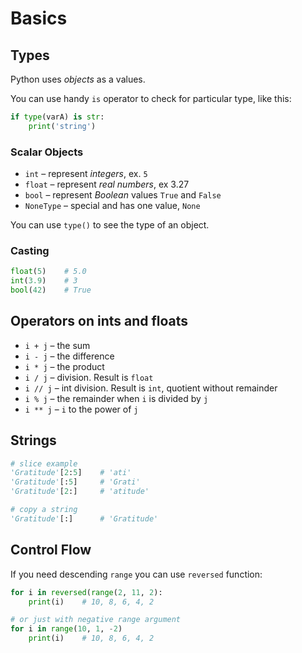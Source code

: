 # Basics

## Types

Python uses *objects* as a values.

You can use handy `is` operator to check for particular type, like this:

```Python
if type(varA) is str:
    print('string')
```

### Scalar Objects

* `int` – represent *integers*, ex. `5`
* `float` – represent *real numbers*, ex 3.27
* `bool` – represent *Boolean* values `True` and `False`
* `NoneType` – special and has one value, `None`

You can use `type()` to see the type of an object.

### Casting

```Python
float(5)    # 5.0
int(3.9)    # 3
bool(42)    # True
```

## Operators on ints and floats

* `i + j` – the sum
* `i - j` – the difference
* `i * j` – the product
* `i / j` – division. Result is `float`
* `i // j` – int division. Result is `int`, quotient without remainder
* `i % j` – the remainder when `i` is divided by `j`
* `i ** j` – `i` to the power of `j`

## Strings

```Python
# slice example
'Gratitude'[2:5]    # 'ati'
'Gratitude'[:5]     # 'Grati'
'Gratitude'[2:]     # 'atitude'

# copy a string
'Gratitude'[:]      # 'Gratitude'
```

## Control Flow

If you need descending `range` you can use `reversed` function:


```Python
for i in reversed(range(2, 11, 2):
    print(i)    # 10, 8, 6, 4, 2

# or just with negative range argument
for i in range(10, 1, -2)
    print(i)    # 10, 8, 6, 4, 2
```
